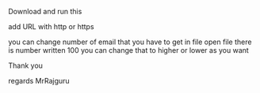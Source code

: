 Download and run this

add URL with http or https 

you can change number of email that you have to get in file
     open file there is number written 100 you can change that to higher or lower as you want

Thank you 


regards 
  MrRajguru
